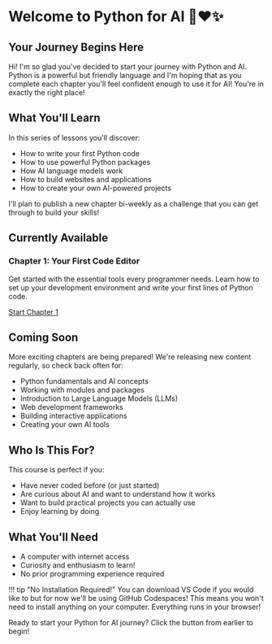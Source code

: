 # Welcome to Python for AI 🐍❤️✨

## Your Journey Begins Here

Hi! I'm so glad you've decided to start your journey with Python and AI. Python is a powerful but friendly language and I'm hoping that as you complete each chapter you'll feel confident enough to use it for AI! You're in exactly the right place!

## What You'll Learn

In this series of lessons you'll discover:

- How to write your first Python code
- How to use powerful Python packages
- How AI language models work
- How to build websites and applications
- How to create your own AI-powered projects

I'll plan to publish a new chapter bi-weekly as a challenge that you can get through to build your skills!

## Currently Available

### Chapter 1: Your First Code Editor
Get started with the essential tools every programmer needs. Learn how to set up your development environment and write your first lines of Python code.

<a href="01-code-editor/" class="md-button md-button--primary">
  Start Chapter 1
</a>

## Coming Soon

More exciting chapters are being prepared! We're releasing new content regularly, so check back often for:

- Python fundamentals and AI concepts
- Working with modules and packages  
- Introduction to Large Language Models (LLMs)
- Web development frameworks
- Building interactive applications
- Creating your own AI tools

## Who Is This For?

This course is perfect if you:
- Have never coded before (or just started)
- Are curious about AI and want to understand how it works
- Want to build practical projects you can actually use
- Enjoy learning by doing

## What You'll Need

- A computer with internet access
- Curiosity and enthusiasm to learn!
- No prior programming experience required

!!! tip "No Installation Required!"
    You can download VS Code if you would like to but for now we'll be using GitHub Codespaces! This means you won't need to install anything on your computer. Everything runs in your browser!

Ready to start your Python for AI journey? Click the button from earlier to begin!
